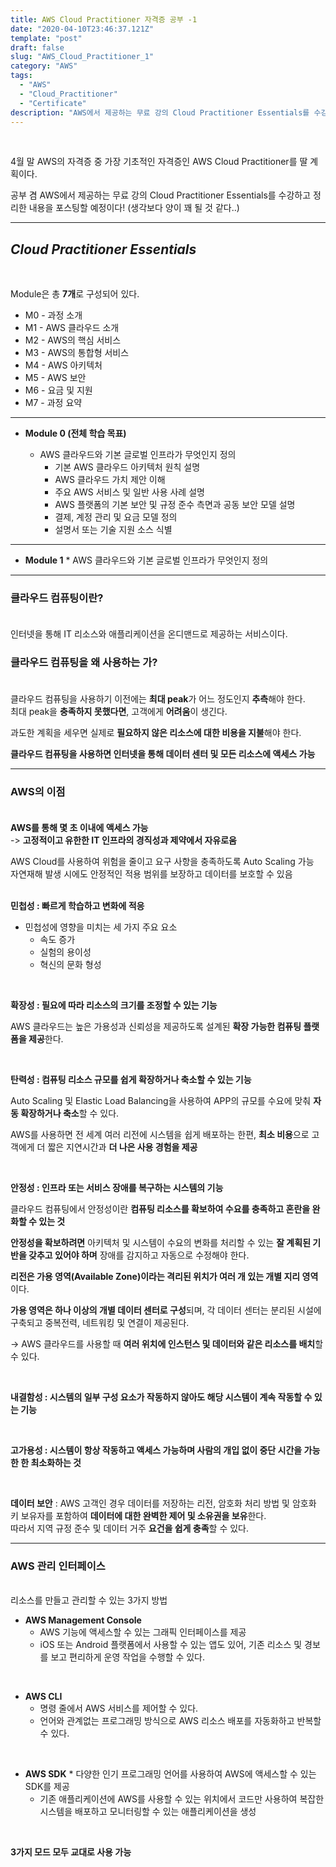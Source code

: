 ```yaml
---
title: AWS Cloud Practitioner 자격증 공부 -1
date: "2020-04-10T23:46:37.121Z"
template: "post"
draft: false
slug: "AWS_Cloud_Practitioner_1"
category: "AWS"
tags:
  - "AWS"
  - "Cloud_Practitioner"
  - "Certificate"
description: "AWS에서 제공하는 무료 강의 Cloud Practitioner Essentials를 수강하고 정리한 내용을 포스팅할 예정이다!"
---
```


<br/>

4월 말 AWS의 자격증 중 가장 기초적인 자격증인 AWS Cloud Practitioner를 딸 계획이다.<br/>

공부 겸 AWS에서 제공하는 무료 강의 Cloud Practitioner Essentials를 수강하고 정리한 내용을 포스팅할 예정이다! (생각보다 양이 꽤 될 것 같다..)

---

## *Cloud Practitioner Essentials*
<br/>

Module은 총 **7개**로 구성되어 있다.<br/>
* M0 - 과정 소개
* M1 - AWS 클라우드 소개
* M2 - AWS의 핵심 서비스
* M3 - AWS의 통합형 서비스
* M4 - AWS 아키텍처
* M5 - AWS 보안
* M6 - 요금 및 지원
* M7 - 과정 요약

---

* **Module 0 (전체 학습 목표)**

  * AWS 클라우드와 기본 글로벌 인프라가 무엇인지 정의
	* 기본 AWS 클라우드 아키텍처 원칙 설명
	* AWS 클라우드 가치 제안 이해
	* 주요 AWS 서비스 및 일반 사용 사례 설명
	* AWS 플랫폼의 기본 보안 및 규정 준수 측면과 공동 보안 모델 설명
	* 결제, 계정 관리 및 요금 모델 정의
	* 설명서 또는 기술 지원 소스 식별

---

* **Module 1**
      * AWS 클라우드와 기본 글로벌 인프라가 무엇인지 정의

---

### 클라우드 컴퓨팅이란?<br/><br/>

인터넷을 통해 IT 리소스와 애플리케이션을 온디맨드로 제공하는 서비스이다.

### 클라우드 컴퓨팅을 왜 사용하는 가?<br/><br/>

클라우드 컴퓨팅을 사용하기 이전에는 **최대 peak**가 어느 정도인지 **추측**해야 한다.<br/>
최대 peak을 **충족하지 못했다면**, 고객에게 **어려움**이 생긴다.

과도한 계획을 세우면 실제로 **필요하지 않은 리소스에 대한 비용을 지불**해야 한다.

**클라우드 컴퓨팅을 사용하면 인터넷을 통해 데이터 센터 및 모든 리소스에 액세스 가능**

---

### AWS의 이점<br/><br/>

**AWS를 통해 몇 초 이내에 액세스 가능**<br/>
-> **고정적이고 유한한 IT 인프라의 경직성과 제약에서 자유로움**

AWS Cloud를 사용하여 위험을 줄이고 요구 사항을 충족하도록 Auto Scaling 가능<br/>
자연재해 발생 시에도 안정적인 적용 범위를 보장하고 데이터를 보호할 수 있음<br/><br/>

**민첩성 : 빠르게 학습하고 변화에 적응**

* 민첩성에 영향을 미치는 세 가지 주요 요소
  * 속도 증가
  * 실험의 용이성
  * 혁신의 문화 형성

<br/>

**확장성 : 필요에 따라 리소스의 크기를 조정할 수 있는 기능**

AWS 클라우드는 높은 가용성과 신뢰성을 제공하도록 설계된 **확장 가능한 컴퓨팅 플랫폼을 제공**한다.

<br/>

**탄력성 : 컴퓨팅 리소스 규모를 쉽게 확장하거나 축소할 수 있는 기능**

Auto Scaling 및 Elastic Load Balancing을 사용하여 APP의 규모를 수요에 맞춰 **자동 확장하거나 축소**할 수 있다.

AWS를 사용하면 전 세계 여러 리전에 시스템을 쉽게 배포하는 한편, **최소 비용**으로 고객에게 더 짧은 지연시간과 **더 나은 사용 경험을 제공**

<br/>

**안정성 : 인프라 또는 서비스 장애를 복구하는 시스템의 기능**<br/>

클라우드 컴퓨팅에서 안정성이란 **컴퓨팅 리소스를 확보하여 수요를 충족하고 혼란을 완화할 수 있는 것**

**안정성을 확보하려면** 아키텍처 및 시스템이 수요의 변화를 처리할 수 있는 **잘 계획된 기반을 갖추고 있어야 하며** 장애를 감지하고 자동으로 수정해야 한다.

**리전은 가용 영역(Available Zone)이라는 격리된 위치가 여러 개 있는 개별 지리 영역**이다.<br/>

**가용 영역은 하나 이상의 개별 데이터 센터로 구성**되며, 각 데이터 센터는 분리된 시설에 구축되고 중복전력, 네트워킹 및 연결이 제공된다.<br/>

-> AWS 클라우드를 사용할 때 **여러 위치에 인스턴스 및 데이터와 같은 리소스를 배치**할 수 있다.

<br/>

**내결함성 : 시스템의 일부 구성 요소가 작동하지 않아도 해당 시스템이 계속 작동할 수 있는 기능**

<br/>

**고가용성 : 시스템이 항상 작동하고 액세스 가능하며 사람의 개입 없이 중단 시간을 가능한 한 최소화하는 것**

<br/>

**데이터 보안** : AWS 고객인 경우 데이터를 저장하는 리전, 암호화 처리 방법 및 암호화 키 보유자를 포함하여 **데이터에 대한 완벽한 제어 및 소유권을 보유**한다.<br/>
따라서 지역 규정 준수 및 데이터 거주 **요건을 쉽게 충족**할 수 있다.

---

### AWS 관리 인터페이스

<br/>리소스를 만들고 관리할 수 있는 3가지 방법

* **AWS Management Console**
    * AWS 기능에 액세스할 수 있는 그래픽 인터페이스를 제공
    * iOS 또는 Android 플랫폼에서 사용할 수 있는 앱도 있어, 기존 리소스 및 경보를 보고 편리하게 운영 작업을 수행할 수 있다.

<br/>

* **AWS CLI**
    * 명령 줄에서 AWS 서비스를 제어할 수 있다.
    * 언어와 관계없는 프로그래밍 방식으로 AWS 리소스 배포를 자동화하고 반복할 수 있다.

<br/>

* **AWS SDK**
	  * 다양한 인기 프로그래밍 언어를 사용하여 AWS에 액세스할 수 있는 SDK를 제공
    * 기존 애플리케이션에 AWS를 사용할 수 있는 위치에서 코드만 사용하여 복잡한 시스템을 배포하고 모니터링할 수 있는 애플리케이션을 생성

<br/>

**3가지 모드 모두 교대로 사용 가능**

